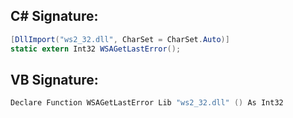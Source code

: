 
## C# Signature:
```cs
[DllImport("ws2_32.dll", CharSet = CharSet.Auto)]
static extern Int32 WSAGetLastError();
```

## VB Signature:
```cs
Declare Function WSAGetLastError Lib "ws2_32.dll" () As Int32
```

